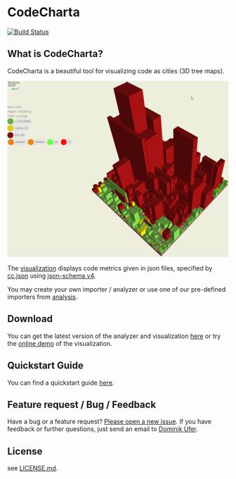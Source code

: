 # CodeCharta 
[![Build Status](https://travis-ci.org/MaibornWolff/codecharta.svg?branch=master)](https://travis-ci.org/MaibornWolff/codecharta)

## What is CodeCharta?

CodeCharta is a beautiful tool for visualizing code as cities (3D tree maps).

![Screenshot of visualization](screenshot.png)

The [visualization](/visualization/README.md) displays code metrics given in json files, specified by [cc.json](cc.json) using [json-schema v4](https://tools.ietf.org/html/draft-zyp-json-schema-04).

You may create your own importer / analyzer or use one of our pre-defined importers from [analysis](/analysis/README.md).

## Download

You can get the latest version of the analyzer and visualization [here](https://github.com/MaibornWolff/codecharta/releases) or try the [online demo](https://maibornwolff.github.io/codecharta/visualization/app/) of the visualization.

## Quickstart Guide

You can find a quickstart guide [here](https://maibornwolff.github.io/codecharta/). 

## Feature request / Bug / Feedback

Have a bug or a feature request? [Please open a new issue](https://github.com/MaibornWolff/codecharta/issues).
If you have feedback or further questions, just send an email to [Dominik Ufer](dominik.ufer@maibornwolff.de).

## License

see [LICENSE.md](LICENSE.md).
